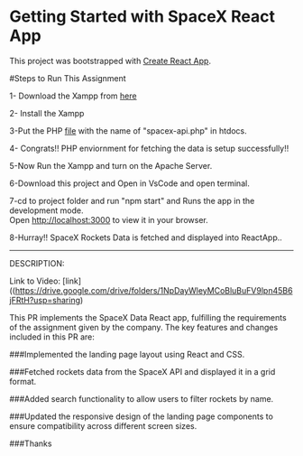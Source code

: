 # Getting Started with SpaceX React App

This project was bootstrapped with [Create React App](https://github.com/facebook/create-react-app).


#Steps to Run This Assignment

1- Download the Xampp from [here](https://sourceforge.net/projects/xampp/files/XAMPP%20Windows/8.0.28/xampp-windows-x64-8.0.28-0-VS16-installer.exe/download)

2- Install the Xampp

3-Put the PHP [file](https://drive.google.com/drive/folders/1NpDayWleyMCoBluBuFV9lpn45B6jFRtH?usp=sharing) with the name of "spacex-api.php" in htdocs.

4- Congrats!! PHP enviornment for fetching the data is setup successfully!!

5-Now Run the Xampp and turn on the Apache Server.

6-Download this project and Open in VsCode and open terminal.

7-cd to project folder and run "npm start" and Runs the app in the development mode.\
Open [http://localhost:3000](http://localhost:3000) to view it in your browser.


8-Hurray!! SpaceX Rockets Data is fetched and displayed into ReactApp..

-----------------------------------------------------------------------------

DESCRIPTION:

Link to Video: [link]((https://drive.google.com/drive/folders/1NpDayWleyMCoBluBuFV9lpn45B6jFRtH?usp=sharing)

This PR implements the SpaceX Data React app, fulfilling the requirements of the assignment given by the company. The key features and changes included in this PR are:

###Implemented the landing page layout using React and CSS.

###Fetched rockets data from the SpaceX API and displayed it in a grid format.

###Added search functionality to allow users to filter rockets by name.

###Updated the responsive design of the landing page components to ensure compatibility across different screen sizes.


###Thanks
